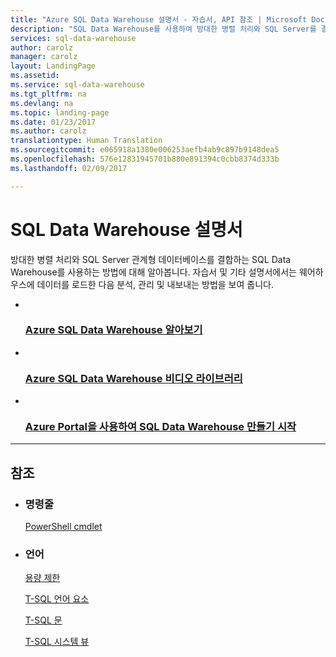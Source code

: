 ```yaml
---
title: "Azure SQL Data Warehouse 설명서 - 자습서, API 참조 | Microsoft Docs"
description: "SQL Data Warehouse를 사용하여 방대한 병렬 처리와 SQL Server를 결합하는 방법에 대해 알아봅니다. 설명서에서는 데이터를 로드, 분석, 관리 및 내보내는 방법을 보여 줍니다."
services: sql-data-warehouse
author: carolz
manager: carolz
layout: LandingPage
ms.assetid: 
ms.service: sql-data-warehouse
ms.tgt_pltfrm: na
ms.devlang: na
ms.topic: landing-page
ms.date: 01/23/2017
ms.author: carolz
translationtype: Human Translation
ms.sourcegitcommit: e065918a1380e006253aefb4ab9c897b9148dea5
ms.openlocfilehash: 576e12831945701b880e891394c0cbb8374d333b
ms.lasthandoff: 02/09/2017

---
```


# <a name="sql-data-warehouse-documentation"></a>SQL Data Warehouse 설명서

방대한 병렬 처리와 SQL Server 관계형 데이터베이스를 결합하는 SQL Data Warehouse를 사용하는 방법에 대해 알아봅니다. 자습서 및 기타 설명서에서는 웨어하우스에 데이터를 로드한 다음 분석, 관리 및 내보내는 방법을 보여 줍니다.

<ul class="panelContent cardsFTitle">
    <li>
        <a href="/azure/sql-data-warehouse/sql-data-warehouse-overview-what-is">
        <div class="cardSize">
            <div class="cardPadding">
                <div class="card">
                    <div class="cardImageOuter">
                        <div class="cardImage">
                            <img src="media/index/sql-data-warehouse.svg" alt="" />
                        </div>
                    </div>
                    <div class="cardText">
                        <h3>Azure SQL Data Warehouse 알아보기</h3>
                    </div>
                </div>
            </div>
        </div>
        </a>
    </li>
     <li>
        <a href="https://azure.microsoft.com/documentation/videos/index/?services=sql-data-warehouse">
        <div class="cardSize">
            <div class="cardPadding">
                <div class="card">
                    <div class="cardImageOuter">
                        <div class="cardImage">
                            <img src="media/index/video-library.svg" alt="" />
                        </div>
                    </div>
                    <div class="cardText">
                        <h3>Azure SQL Data Warehouse 비디오 라이브러리</h3>
                    </div>
                </div>
            </div>
        </div>
        </a>
    </li>
     <li>
        <a href="/azure/sql-data-warehouse/sql-data-warehouse-get-started-provision">
        <div class="cardSize">
            <div class="cardPadding">
                <div class="card">
                    <div class="cardImageOuter">
                        <div class="cardImage">

<img src="media/index/portal.svg" alt="" />
                        </div>
                    </div>
                    <div class="cardText">
                        <h3>Azure Portal을 사용하여 SQL Data Warehouse 만들기 시작</h3>
                    </div>
                </div>
            </div>
        </div>
        </a>
    </li>
</ul>

---

<h2>참조</h2>
<ul class="panelContent cardsW">
    <li>
        <div class="cardSize">
            <div class="cardPadding">
                <div class="card">
                    <div class="cardText">
                        <h3>명령줄</h3>
                        <p><a href="/azure/sql-data-warehouse/sql-data-warehouse-reference-powershell-cmdlets">PowerShell cmdlet</a></p>
                    </div>
                </div>
            </div>
        </div>
    </li>
    <li>
        <div class="cardSize">
            <div class="cardPadding">
                <div class="card">
                    <div class="cardText">
                        <h3>언어</h3>
                        <p><a href="/azure/sql-data-warehouse/sql-data-warehouse-service-capacity-limits">용량 제한</a></p>
                        <p><a href="/azure/sql-data-warehouse/sql-data-warehouse-reference-tsql-language-elements">T-SQL 언어 요소</a></p>
                        <p><a href="/azure/sql-data-warehouse/sql-data-warehouse-reference-tsql-statements">T-SQL 문</a></p>
                        <p><a href="/azure/sql-data-warehouse/sql-data-warehouse-reference-tsql-system-views">T-SQL 시스템 뷰</a></p>
                    </div>
                </div>
            </div>
        </div>
    </li>
</ul>



